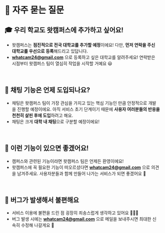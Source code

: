 # 💌 자주 묻는 질문

## 🎓 우리 학교도 왓캠퍼스에 추가하고 싶어요!

- 왓캠퍼스는 **점진적으로 전국 대학교를 추가할 예정**이에요! 다만, **먼저 연락을 주신 대학교를 우선으로 등록**해드리고 있답니다.
- [**whatcam24@gmail.com**](mailto:whatcam24@gmail.com) 으로 등록하고 싶은 대학교를 알려주세요! 연락받은 시점부터 왓캠퍼스 팀이 열심히 작업을 시작할 거예요 😃

<br>

## 💬 채팅 기능은 언제 도입되나요?

- 채팅은 왓캠퍼스 팀이 가장 관심을 가지고 있는 핵심 기능인 만큼 안정적으로 개발을 진행할 예정이에요. 아직 서비스 초기 단계이기 때문에 **사용자 여러분들의 반응을 천천히 살핀 후에 도입**하려고 해요.
- 채팅은 크게 **대학 내 채팅**으로 구분할 예정이에요!

<br>

## 🧐 이런 기능이 있으면 좋겠어요!

- 캠퍼스와 관련된 기능이라면 왓캠퍼스 팀은 언제든 환영이에요!
- 왓캠퍼스에 꼭 필요한 기능이 떠오르셨다면 [**whatcam24@gmail.com**](mailto:whatcam24@gmail.com) 으로 의견을 남겨주세요. 사용자분들과 함께 만들어 나가는 서비스가 되면 좋겠어요 🙌

<br>

## 🥲 버그가 발생해서 불편해요

- 서비스 이용에 불편을 드린 점 굉장히 죄송스럽게 생각하고 있어요 🙇🏻‍♂️
- 버그 발생 시에는 [**whatcam24@gmail.com**](mailto:whatcam24@gmail.com) 으로 메일을 보내주시면 최대한 신속히 수정해 나갈게요 🥹
